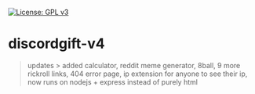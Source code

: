 [![License: GPL v3](https://img.shields.io/badge/License-GPL%20v3-blue.svg)](https://www.gnu.org/licenses/gpl-3.0)
# discordgift-v4
> updates > added calculator, reddit meme generator, 8ball, 9 more rickroll links, 404 error page, ip extension for anyone to see their ip, now runs on nodejs + express instead of purely html
